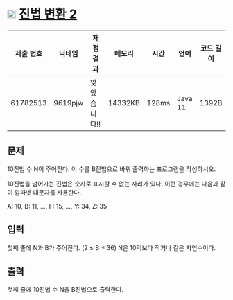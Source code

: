 # <img width="20px"  src="https://d2gd6pc034wcta.cloudfront.net/tier/5.svg" class="solvedac-tier"> [진법 변환 2](https://www.acmicpc.net/problem/11005) 

| 제출 번호 | 닉네임 | 채점 결과 | 메모리 | 시간 | 언어 | 코드 길이 |
|---|---|---|---|---|---|---|
|61782513|9619pjw|맞았습니다!! |14332KB|128ms|Java 11|1392B|

## 문제
<p>10진법 수 N이 주어진다. 이 수를 B진법으로 바꿔 출력하는 프로그램을 작성하시오.</p>

<p>10진법을 넘어가는 진법은 숫자로 표시할 수 없는 자리가 있다. 이런 경우에는 다음과 같이 알파벳 대문자를 사용한다.</p>

<p>A: 10, B: 11, ..., F: 15, ..., Y: 34, Z: 35</p>

## 입력
<p>첫째 줄에 N과 B가 주어진다. (2 ≤ B ≤ 36) N은 10억보다 작거나 같은 자연수이다.</p>

## 출력
<p>첫째 줄에 10진법 수 N을 B진법으로 출력한다.</p>

